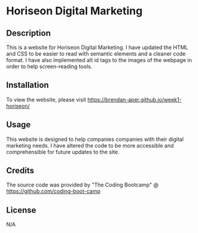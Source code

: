 # Horiseon Digital Marketing

## Description

This is a website for Horiseon Digital Marketing. I have updated the HTML and CSS to be easier to read with semantic elements and a cleaner code format. I have also implemented alt id tags to the images of the webpage in order to help screen-reading tools.

## Installation
To view the website, please visit https://brendan-aper.github.io/week1-horiseon/

## Usage

This website is designed to help companies companies with their digital marketing needs. I have altered the code to be more accessible and comprehensible for future updates to the site.

## Credits

The source code was provided by "The Coding Bootcamp" @ 
https://github.com/coding-boot-camp

## License

N/A
